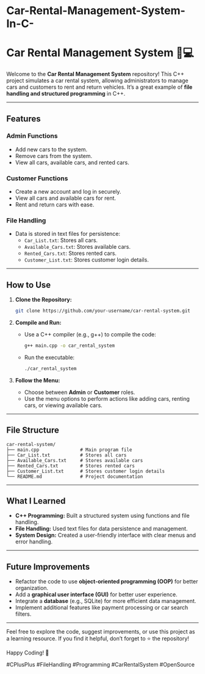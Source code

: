 # Car-Rental-Management-System-In-C-

# Car Rental Management System 🚗💻  

Welcome to the **Car Rental Management System** repository! This C++ project simulates a car rental system, allowing administrators to manage cars and customers to rent and return vehicles. It’s a great example of **file handling and structured programming** in C++.  

---

## **Features**  

### **Admin Functions**  
- Add new cars to the system.  
- Remove cars from the system.  
- View all cars, available cars, and rented cars.  

### **Customer Functions**  
- Create a new account and log in securely.  
- View all cars and available cars for rent.  
- Rent and return cars with ease.  

### **File Handling**  
- Data is stored in text files for persistence:  
  - `Car_List.txt`: Stores all cars.  
  - `Available_Cars.txt`: Stores available cars.  
  - `Rented_Cars.txt`: Stores rented cars.  
  - `Customer_List.txt`: Stores customer login details.  

---

## **How to Use**  

1. **Clone the Repository:**  
   ```bash  
   git clone https://github.com/your-username/car-rental-system.git  
   ```  

2. **Compile and Run:**  
   - Use a C++ compiler (e.g., g++) to compile the code:  
     ```bash  
     g++ main.cpp -o car_rental_system  
     ```  
   - Run the executable:  
     ```bash  
     ./car_rental_system  
     ```  

3. **Follow the Menu:**  
   - Choose between **Admin** or **Customer** roles.  
   - Use the menu options to perform actions like adding cars, renting cars, or viewing available cars.  

---

## **File Structure**  

```  
car-rental-system/  
├── main.cpp               # Main program file  
├── Car_List.txt           # Stores all cars  
├── Available_Cars.txt     # Stores available cars  
├── Rented_Cars.txt        # Stores rented cars  
├── Customer_List.txt      # Stores customer login details  
└── README.md              # Project documentation  
```  

---

## **What I Learned**  
- **C++ Programming:** Built a structured system using functions and file handling.  
- **File Handling:** Used text files for data persistence and management.  
- **System Design:** Created a user-friendly interface with clear menus and error handling.  

---

## **Future Improvements**  
- Refactor the code to use **object-oriented programming (OOP)** for better organization.  
- Add a **graphical user interface (GUI)** for better user experience.  
- Integrate a **database** (e.g., SQLite) for more efficient data management.  
- Implement additional features like payment processing or car search filters.  

---

Feel free to explore the code, suggest improvements, or use this project as a learning resource. If you find it helpful, don’t forget to ⭐ the repository!  

Happy Coding! 🚀  

#CPlusPlus #FileHandling #Programming #CarRentalSystem #OpenSource
